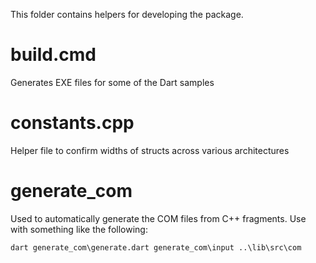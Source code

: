This folder contains helpers for developing the package.

# build.cmd
Generates EXE files for some of the Dart samples

# constants.cpp
Helper file to confirm widths of structs across various architectures

# generate_com
Used to automatically generate the COM files from C++ fragments. 
Use with something like the following:
```
dart generate_com\generate.dart generate_com\input ..\lib\src\com
```